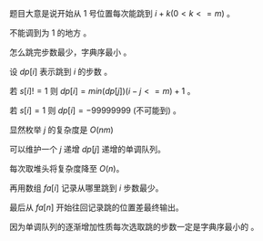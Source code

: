 题目大意是说开始从 $1$ 号位置每次能跳到 $i+k(0<k<=m)$ 。

不能调到为 $1$ 的地方 。

怎么跳完步数最少，字典序最小 。

设 $dp[i]$ 表示跳到 $i$ 的步数 。

若 $s[i]!=1$ 则 $dp[i]= min(dp[j])(i-j<=m)+1$ 。

若 $s[i]=1$ 则 $dp[i]= -99999999$ (不可能到) 。

显然枚举 $j$ 的复杂度是 $O(nm)$

可以维护一个 $j$ 递增 $dp[j]$ 递增的单调队列。

每次取堆头将复杂度降至 $O(n)$。

再用数组 $fa[i]$ 记录从哪里跳到 $i$ 步数最少。

最后从 $fa[n]$ 开始往回记录跳的位置差最终输出。

因为单调队列的逐渐增加性质每次选取跳的步数一定是字典序最小的 。